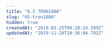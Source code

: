 ```yaml
---
title: "6.5 TRON1808"
slug: "65-tron1808"
hidden: true
createdAt: "2019-03-25T09:28:24.599Z"
updatedAt: "2019-11-20T10:36:04.782Z"
---
```


